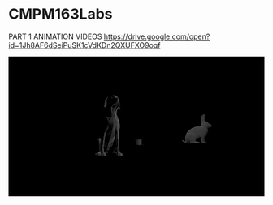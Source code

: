 # CMPM163Labs


PART 1 ANIMATION VIDEOS https://drive.google.com/open?id=1Jh8AF6dSeiPuSK1cVdKDn2QXUFXO9oqf

![](images/screencap.png)




